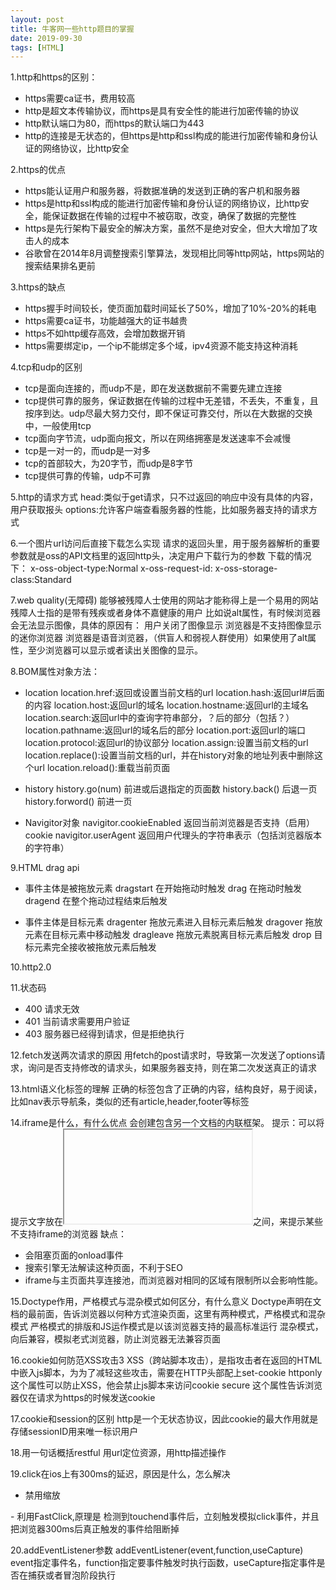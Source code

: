 ```yaml
---
layout: post
title: 牛客网一些http题目的掌握
date: 2019-09-30
tags: [HTML]
---
```


1.http和https的区别：
- https需要ca证书，费用较高
- http是超文本传输协议，而https是具有安全性的能进行加密传输的协议
- http默认端口为80，而https的默认端口为443
- http的连接是无状态的，但https是http和ssl构成的能进行加密传输和身份认证的网络协议，比http安全

2.https的优点
- https能认证用户和服务器，将数据准确的发送到正确的客户机和服务器
- https是http和ssl构成的能进行加密传输和身份认证的网络协议，比http安全，能保证数据在传输的过程中不被窃取，改变，确保了数据的完整性
- https是先行架构下最安全的解决方案，虽然不是绝对安全，但大大增加了攻击人的成本
- 谷歌曾在2014年8月调整搜索引擎算法，发现相比同等http网站，https网站的搜索结果排名更前

3.https的缺点
- https握手时间较长，使页面加载时间延长了50%，增加了10%-20%的耗电
- https需要ca证书，功能越强大的证书越贵
- https不如http缓存高效，会增加数据开销
- https需要绑定ip，一个ip不能绑定多个域，ipv4资源不能支持这种消耗

4.tcp和udp的区别
- tcp是面向连接的，而udp不是，即在发送数据前不需要先建立连接
- tcp提供可靠的服务，保证数据在传输的过程中无差错，不丢失，不重复，且按序到达。udp尽最大努力交付，即不保证可靠交付，所以在大数据的交换中，一般使用tcp
- tcp面向字节流，udp面向报文，所以在网络拥塞是发送速率不会减慢
- tcp是一对一的，而udp是一对多
- tcp的首部较大，为20字节，而udp是8字节
- tcp提供可靠的传输，udp不可靠

5.http的请求方式
head:类似于get请求，只不过返回的响应中没有具体的内容，用户获取报头
options:允许客户端查看服务器的性能，比如服务器支持的请求方式

6.一个图片url访问后直接下载怎么实现
请求的返回头里，用于服务器解析的重要参数就是oss的API文档里的返回http头，决定用户下载行为的参数
下载的情况下：
x-oss-object-type:Normal
x-oss-request-id:
x-oss-storage-class:Standard

7.web quality(无障碍)
能够被残障人士使用的网站才能称得上是一个易用的网站
残障人士指的是带有残疾或者身体不嘉健康的用户
比如说alt属性，有时候浏览器会无法显示图像，具体的原因有：
用户关闭了图像显示
浏览器是不支持图像显示的迷你浏览器
浏览器是语音浏览器，（供盲人和弱视人群使用）如果使用了alt属性，至少浏览器可以显示或者读出关图像的显示。

8.BOM属性对象方法：
- location
location.href:返回或设置当前文档的url
location.hash:返回url#后面的内容
location.host:返回url的域名
location.hostname:返回url的主域名
location.search:返回url中的查询字符串部分，？后的部分（包括？）
location.pathname:返回url的域名后的部分
location.port:返回url的端口
location.protocol:返回url的协议部分
location.assign:设置当前文档的url
location.replace():设置当前文档的url，并在history对象的地址列表中删除这个url
location.reload():重载当前页面

- history
history.go(num) 前进或后退指定的页面数
history.back() 后退一页
history.forword() 前进一页

- Navigitor对象
navigitor.cookieEnabled 返回当前浏览器是否支持（启用）cookie
navigitor.userAgent 返回用户代理头的字符串表示（包括浏览器版本的字符串）

9.HTML drag api
- 事件主体是被拖放元素
dragstart 在开始拖动时触发
drag 在拖动时触发
dragend 在整个拖动过程结束后触发

- 事件主体是目标元素
dragenter 拖放元素进入目标元素后触发
dragover 拖放元素在目标元素中移动触发
dragleave 拖放元素脱离目标元素后触发
drop 目标元素完全接收被拖放元素后触发

10.http2.0

11.状态码
- 400 请求无效
- 401 当前请求需要用户验证
- 403 服务器已经得到请求，但是拒绝执行

12.fetch发送两次请求的原因
用fetch的post请求时，导致第一次发送了options请求，询问是否支持修改的请求头，如果服务器支持，则在第二次发送真正的请求

13.html语义化标签的理解
正确的标签包含了正确的内容，结构良好，易于阅读，比如nav表示导航条，类似的还有article,header,footer等标签

14.iframe是什么，有什么优点
会创建包含另一个文档的内联框架。
提示：可以将提示文字放在<iframe></iframe>之间，来提示某些不支持iframe的浏览器
缺点：
- 会阻塞页面的onload事件
- 搜索引擎无法解读这种页面，不利于SEO
- iframe与主页面共享连接池，而浏览器对相同的区域有限制所以会影响性能。

15.Doctype作用，严格模式与混杂模式如何区分，有什么意义
Doctype声明在文档的最前面，告诉浏览器以何种方式渲染页面，这里有两种模式，严格模式和混杂模式
严格模式的排版和JS运作模式是以该浏览器支持的最高标准运行
混杂模式，向后兼容，模拟老式浏览器，防止浏览器无法兼容页面

16.cookie如何防范XSS攻击3
XSS（跨站脚本攻击），是指攻击者在返回的HTML中嵌入js脚本，为为了减轻这些攻击，需要在HTTP头部配上set-cookie
httponly 这个属性可以防止XSS，他会禁止js脚本来访问cookie
secure 这个属性告诉浏览器仅在请求为https的时候发送cookie

17.cookie和session的区别
http是一个无状态协议，因此cookie的最大作用就是存储sessionID用来唯一标识用户

18.用一句话概括restful
用url定位资源，用http描述操作

19.click在ios上有300ms的延迟，原因是什么，怎么解决
- 禁用缩放 
<meta name="viewport" content="width=device-width,user-scalable=no">
- 利用FastClick,原理是
检测到touchend事件后，立刻触发模拟click事件，并且把浏览器300ms后真正触发的事件给阻断掉

20.addEventListener参数
addEventListener(event,function,useCapture)
event指定事件名，function指定要事件触发时执行函数，useCapture指定事件是否在捕获或者冒泡阶段执行



